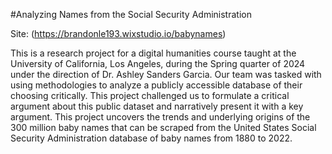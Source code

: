 #Analyzing Names from the Social Security Administration

Site: (https://brandonle193.wixstudio.io/babynames)

This is a research project for a digital humanities course taught at the University of California, Los Angeles, during the Spring quarter of 2024 under the direction of Dr. Ashley Sanders Garcia.
Our team was tasked with using methodologies to analyze a publicly accessible database of their choosing critically. This project challenged us to formulate a critical argument about this public dataset and narratively present it with a key argument.
This project uncovers the trends and underlying origins of the 300 million baby names that can be scraped from the United States Social Security Administration database of baby names from 1880 to 2022.
